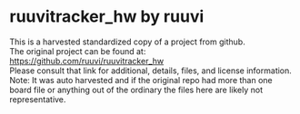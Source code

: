 
# ruuvitracker_hw by ruuvi  
This is a harvested standardized copy of a project from github.  
The original project can be found at:  
https://github.com/ruuvi/ruuvitracker_hw  
Please consult that link for additional, details, files, and license information.  
Note: It was auto harvested and if the original repo had more than one board file or anything out of the ordinary the files here are likely not representative.  
    